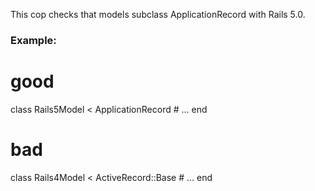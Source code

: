 This cop checks that models subclass ApplicationRecord with Rails 5.0.

### Example:

 # good
 class Rails5Model < ApplicationRecord
     # ...
 end

 # bad
 class Rails4Model < ActiveRecord::Base
     # ...
 end
